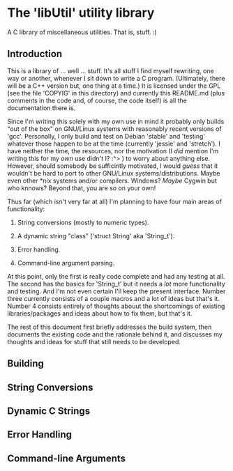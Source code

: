 # The 'libUtil' utility library

A C library of miscellaneous utilities.  That is, stuff. :)

## Introduction

This is a library of ... well ... stuff.  It's all stuff I find myself
rewriting, one way or another, whenever I sit down to write a C
program.  (Ultimately, there will be a C++ version but, one thing at a
time.)  It is licensed under the GPL (see the file 'COPYIG' in this
directory) and currently this README.md (plus comments in the code
and, of course, the code itself) is all the documentation there is.

Since I'm writing this solely with my own use in mind it probably only
builds "out of the box" on GNU/Linux systems with reasonably recent
versions of 'gcc'.  Personally, I only build and test on Debian
'stable' and 'testing' whatever those happen to be at the time
(currently 'jessie' and 'stretch').  I have neither the time, the
resources, nor the motivation (I _did_ mention I'm writing this for my
_own_ use didn't I? :^> ) to worry about anything else.  However,
should somebody be sufficintly motivated, I would _guess_ that it
wouldn't be hard to port to other GNU/Linux systems/distributions.
Maybe even other *nix systems and/or compilers.  Windows?  _Maybe_
Cygwin but who knnows?  Beyond that, you are _so_ on your own!

Thus far (which isn't very far at all) I'm planning to have four main areas of
functionality:

1. String conversions (mostly to numeric types).

2. A dynamic string "class" ('struct String' aka 'String\_t').

3. Error handling.

4. Command-line argument parsing.

At this point, only the first is really code complete and had any
testing at all.  The second has the basics for 'String\_t' but it needs a
_lot_ more functionality and testing.  And I'm not even certain I'll
keep the present interface.  Number three currently consists of a
couple macros and a lot of ideas but that's it.  Number 4 consists
entirely of thoughts abouut the shortcomings of existing
libraries/packages and ideas about how to fix them, but that's it.

The rest of this document first briefly addresses the build system,
then documents the existing code and the rationale behind it, and
discusses my thoughts and ideas for stuff that still needs to be
developed.

## Building

## String Conversions

## Dynamic C Strings

## Error Handling

## Command-line Arguments
